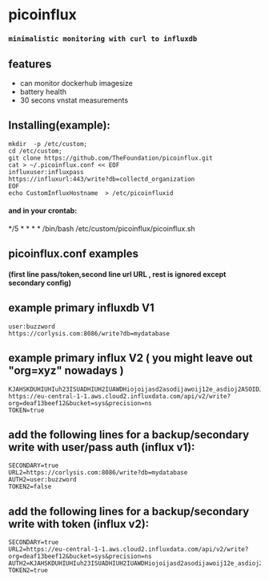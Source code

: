 # picoinflux
### `minimalistic monitoring with curl to influxdb`
## features
* can monitor dockerhub imagesize
* battery health
* 30 secons vnstat measurements

## **Installing(example):**


```
mkdir  -p /etc/custom;
cd /etc/custom;
git clone https://github.com/TheFoundation/picoinflux.git  
cat > ~/.picoinflux.conf << EOF  
influxuser:influxpass  
https://influxurl:443/write?db=collectd_organization   
EOF  
echo CustomInfluxHostname  > /etc/picoinfluxid

```

#### **and in your crontab:**

*/5 *   * * *   /bin/bash /etc/custom/picoinflux/picoinflux.sh


## **picoinflux.conf examples**

#### (first line pass/token,second line url URL , rest is ignored except secondary config)

## example primary influxdb V1
```
user:buzzword
https://corlysis.com:8086/write?db=mydatabase

```


## example primary influx V2 ( you might leave out "org=xyz" nowadays )
```
KJAHSKDUHIUHIuh23ISUADHIUH2IUAWDHiojoijasd2asodijawoij12e_asdioj2ASOIDJ3==
https://eu-central-1-1.aws.cloud2.influxdata.com/api/v2/write?org=deaf13beef12&bucket=sys&precision=ns
TOKEN=true

```



##  add the following lines for a backup/secondary write with user/pass auth (influx v1):
```
SECONDARY=true
URL2=https://corlysis.com:8086/write?db=mydatabase
AUTH2=user:buzzword
TOKEN2=false
```

##  add the following lines for a backup/secondary write with token (influx v2):
```
SECONDARY=true
URL2=https://eu-central-1-1.aws.cloud2.influxdata.com/api/v2/write?org=deaf13beef12&bucket=sys&precision=ns
AUTH2=KJAHSKDUHIUHIuh23ISUADHIUH2IUAWDHiojoijasd2asodijawoij12e_asdioj2ASOIDJ3==
TOKEN2=true
```
